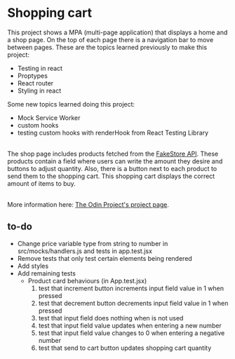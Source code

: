 # Shopping cart

This project shows a MPA (multi-page application) that displays a home and a shop page. On the top of each page there is a navigation bar to move between pages. These are the topics learned previously to make this project:

- Testing in react
- Proptypes
- React router
- Styling in react

Some new topics learned doing this project:

- Mock Service Worker
- custom hooks
- testing custom hooks with renderHook from React Testing Library

<br>The shop page includes products fetched from the [FakeStore API](https://fakestoreapi.com/). These products contain a field where users can write the amount they desire and buttons to adjust quantity. Also, there is a button next to each product to send them to the shopping cart. This shopping cart displays the correct amount of items to buy.

<br> More information here: [The Odin Project's project page](https://www.theodinproject.com/lessons/react-new-shopping-cart).

## to-do

- Change price variable type from string to number in src/mocks/handlers.js and tests in app.test.jsx
- Remove tests that only test certain elements being rendered
- Add styles
- Add remaining tests
  - Product card behaviours (in App.test.jsx)
    1. test that increment button increments input field value in 1 when pressed
    2. test that decrement button decrements input field value in 1 when pressed
    3. test that input field does nothing when is not used
    4. test that input field value updates when entering a new number
    5. test that input field value changes to 0 when entering a negative number
    6. test that send to cart button updates shopping cart quantity

